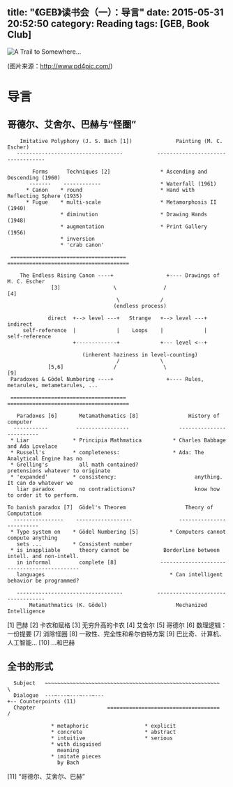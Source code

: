 title: "《GEB》读书会（一）：导言"
date: 2015-05-31 20:52:50
category: Reading
tags: [GEB, Book Club]
---

![A Trail to Somewhere...](thumbnail.jpg)

(图片来源：http://www.pd4pic.com/)

# 导言

## 哥德尔、艾舍尔、巴赫与“怪圈”

        Imitative Polyphony (J. S. Bach [1])              Painting (M. C. Escher)
       ----------------------------------           ----------------------------------

            Forms      Techniques [2]                * Ascending and Descending (1960)
           -------    ------------                   * Waterfall (1961)
          * Canon    * round                         * Hand with Reflecting Sphere (1935)
          * Fugue    * multi-scale                   * Metamorphosis II (1940)
                     * diminution                    * Drawing Hands (1948)
                     * augmentation                  * Print Gallery (1956)
                     * inversion
                     * 'crab canon'

     =====================================        =======================================

        The Endless Rising Canon ----+                 +---- Drawings of M. C. Escher
                  [3]                 \               /                 [4]
                                       \             /
                                      (endless process)

                 direct  +--> level ---+   Strange   +--> level ---+  indirect
         self-reference  |             |    Loops    |             |  self-reference
                         +-------------+             +--- level <--+

                            (inherent haziness in level-counting)
                                       /             \
                 [5,6]                /               \                 [9]
     Paradoxes & Gödel Numbering ----+                 +---- Rules, metarules, metametarules, ...

     =====================================        =======================================

       Paradoxes [6]       Metamathematics [8]                History of computer
      -----------         -----------------                -------------------------
     * Liar              * Principia Mathmatica          * Charles Babbage and Ada Lovelace
     * Russell's         * completeness:                 * Ada: The Analytical Engine has no
     * Grelling's          all math contained?                  pretensions whatever to originate
     * 'expanded'        * consistency:                         anything. It can do whatever we
       liar paradox        no contradictions?                   know how to order it to perform.

    To banish paradox [7]  Gödel's Theorem                   Theory of Computation
      ----------------    ------------------               -------------------------
     * Type system on    * Gödel Numbering [5]          * Computers cannot compute anything
       sets ...          * Consistent number
     * is inappliable      theory cannot be           Borderline between intell. and non-intell.
       in informal         complete [8]              --------------------------------------------
       languages                                        * Can intelligent behavior be programmed?

       ----------------------------------           ----------------------------------
           Metamathmatics (K. Gödel)                      Mechanized Intelligence

[1] 巴赫
[2] 卡农和赋格
[3] 无穷升高的卡农
[4] 艾舍尔
[5] 哥德尔
[6] 数理逻辑：一份提要
[7] 消除怪圈
[8] 一致性、完全性和希尔伯特方案
[9] 巴比奇、计算机、人工智能…
[10] …和巴赫

## 全书的形式

      Subject   ~~~~~~~~~~~~~~~~~~~~~~~~~~~~~~~~~~~~~~~~~~~~~~~~~~~~~~~~  \
      Dialogue  ---~---~---~---~---                                        +-- Counterpoints (11)
      Chapter                       ====================================  /

                  * metaphoric                  * explicit
                  * concrete                    * abstract
                  * intuitive                   * serious
                  * with disguised
                    meaning
                  * imitate pieces
                    by Bach

[11] “哥德尔、艾舍尔、巴赫”
